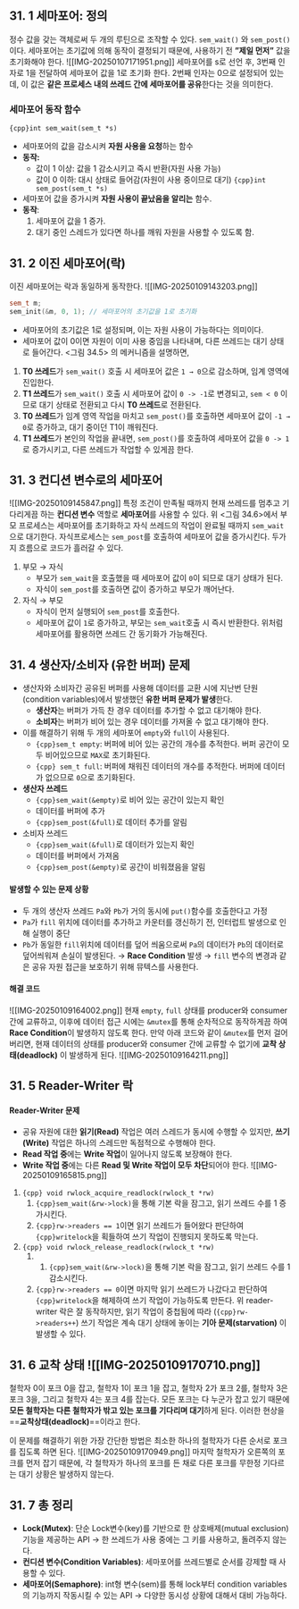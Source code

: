 ## 31. 1 세마포어: 정의
정수 값을 갖는 객체로써 두 개의 루틴으로 조작할 수 있다. 
`sem_wait()` 와 `sem_post()`이다. 
세마포어는 초기값에 의해 동작이 결정되기 때문에, 사용하기 전 **”제일 먼저”** 값을 초기화해야 한다. 
![[IMG-20250107171951.png]]
세마포어를 s로 선언 후, 3번째 인자로 1을 전달하여 세마포어 값을 1로 초기화 한다. 
2번째 인자는 0으로 설정되어 있는데, 이 값은 **같은 프로세스 내의 쓰레드 간에 세마포어를 공유**한다는 것을 의미한다. 
### 세마포어 동작 함수
`{cpp}int sem_wait(sem_t *s)`
- 세마포어의 값을 감소시켜 **자원 사용을 요청**하는 함수
- **동작:**
	- 값이 1 이상: 값을 1 감소시키고 즉시 반환(자원 사용 가능)
	- 값이 0 이하: 대시 상태로 들어감(자원이 사용 중이므로 대기)
`{cpp}int sem_post(sem_t *s)`
- 세마포어 값을 증가시켜 **자원 사용이 끝났음을 알리는** 함수.
- **동작**:
    1. 세마포어 값을 1 증가.
    2. 대기 중인 스레드가 있다면 하나를 깨워 자원을 사용할 수 있도록 함.

## 31. 2 이진 세마포어(락)
이진 세마포어는 락과 동일하게 동작한다. 
![[IMG-20250109143203.png]]
```cpp
sem_t m;
sem_init(&m, 0, 1); // 세마포어의 초기값을 1로 초기화 
```
- 세마포어의 초기값은 1로 설정되며, 이는 자원 사용이 가능하다는 의미이다. 
- 세마포어 값이 0이면 자원이 이미 사용 중임을 나타내며, 다른 쓰레드는 대기 상태로 들어간다. 
<그림 34.5> 의 메커니즘을 설명하면, 
1. **T0 쓰레드**가 `sem_wait()` 호출 시 세마포어 값은 `1 → 0`으로 감소하며, 임계 영역에 진입한다. 
2. **T1 쓰레드**가 `sem_wait()` 호출 시 세마포어 값이 `0 -> -1`로 변경되고, `sem < 0` 이므로 대기 상태로 전환되고 다시 **T0 쓰레드**로 전환된다. 
3. **T0 쓰레드**가 임계 영역 작업을 마치고 `sem_post()`를 호출하면 세마포어 값이 `-1 → 0`로 증가하고, 대기 중이던 T1이 깨워진다. 
4. **T1 쓰레드**가 본인의 작업을 끝내면, `sem_post()`를 호출하여 세마포어 값을 `0 -> 1`로 증가시키고, 다른 쓰레드가 작업할 수 있게끔 한다. 
## 31. 3 컨디션 변수로의 세마포어
![[IMG-20250109145847.png]]
특정 조건이 만족될 때까지 현재 쓰레드를 멈추고 기다리게끔 하는 **컨디션 변수** 역할로 **세마포어**를 사용할 수 있다. 
위 <그림 34.6>에서 부모 프로세스는 세마포어를 초기화하고 자식 쓰레드의 작업이 완료될 때까지 `sem_wait`으로 대기한다. 자식프로세스는 `sem_post`를 호출하여 세마포어 값을 증가시킨다. 
두가지 흐름으로 코드가 흘러갈 수 있다. 
1. 부모 → 자식
	- 부모가 `sem_wait`을 호출했을 때 세마포어 값이 `0`이 되므로 대기 상태가 된다. 
	- 자식이 `sem_post`를 호출하면 값이 증가하고 부모가 깨어난다. 
2. 자식 → 부모
	- 자식이 먼저 실행되어 `sem_post`를 호출한다. 
	- 세마포어 값이 `1`로 증가하고, 부모는 `sem_wait`호출 시 즉시 반환한다. 
위처럼 세마포어를 활용하면 쓰레드 간 동기화가 가능해진다. 

## 31. 4 생산자/소비자 (유한 버퍼) 문제
- 생산자와 소비자간 공유된 버퍼를 사용해 데이터를 교환 시에 지난번 단원(condition variables)에서 발생했던 **유한 버퍼 문제가 발생**한다. 
	- **생산자**는 버퍼가 가득 찬 경우 데이터를 추가할 수 없고 대기해야 한다. 
	- **소비자**는 버퍼가 비어 있는 경우 데이터를 가져올 수 없고 대기해야 한다. 
- 이를 해결하기 위해 두 개의 세마포어 `empty`와 `full`이 사용된다. 
	- `{cpp}sem_t empty`: 버퍼에 비어 있는 공간의 개수를 추적한다. 버퍼 공간이 모두 비어있으므로 `MAX`로 초기화된다. 
	- `{cpp} sem_t full`: 버퍼에 채워진 데이터의 개수를 추적한다. 버퍼에 데이터가 없으므로 `0`으로 초기화된다. 
- **생산자 쓰레드**
	- `{cpp}sem_wait(&empty)`로 비어 있는 공간이 있는지 확인 
	- 데이터를 버퍼에 추가
	- `{cpp}sem_post(&full)`로 데이터 추가를 알림
- 소비자 쓰레드
	- `{cpp}sem_wait(&full)`로 데이터가 있는지 확인
	- 데이터를 버퍼에서 가져옴
	- `{cpp}sem_post(&empty)`로 공간이 비워졌음을 알림
#### 발생할 수 있는 문제 상황
- 두 개의 생산자 쓰레드 `Pa`와 `Pb`가 거의 동시에 `put()`함수를 호출한다고 가정
- `Pa`가 `fill` 위치에 데이터를 추가하고 카운터를 갱신하기 전, 인터럽트 발생으로 인해 실행이 중단
- `Pb`가 동일한 `fill`위치에 데이터를 덮어 씌움으로써 `Pa`의 데이터가 `Pb`의 데이터로 덮어씌워져 손실이 발생된다. → **Race Condition** 발생
→ `fill` 변수의 변경과 같은 공유 자원 접근을 보호하기 위해 뮤텍스를 사용한다. 

#### 해결 코드 
![[IMG-20250109164002.png]]
현재 `empty`, `full` 상태를 producer와 consumer간에 교류하고, 이후에 데이터 접근 시에는 `&mutex`를 통해 순차적으로 동작하게끔 하여 **Race Condition**이 발생하지 않도록 한다. 
만약 아래 코드와 같이 `&mutex`를 먼저 걸어버리면, 현재 데이터의 상태를 producer와 consumer 간에 교류할 수 없기에 **교착 상태(deadlock)** 이 발생하게 된다. ![[IMG-20250109164211.png]]
## 31. 5 Reader-Writer 락
#### Reader-Writer 문제
- 공유 자원에 대한 **읽기(Read)** 작업은 여러 스레드가 동시에 수행할 수 있지만, **쓰기(Write)** 작업은 하나의 스레드만 독점적으로 수행해야 한다. 
- **Read 작업 중**에는 **Write 작업**이 일어나지 않도록 보장해야 한다. 
- **Write 작업 중**에는 다른 **Read 및 Write 작업이 모두 차단**되어야 한다. 
![[IMG-20250109165815.png]]
1. `{cpp} void rwlock_acquire_readlock(rwlock_t *rw)`
	1. `{cpp}sem_wait(&rw->lock)`을 통해 기본 락을 잠그고, 읽기 쓰레드 수를 1 증가시킨다. 
	2. `{cpp}rw->readers == 1`이면 읽기 쓰레드가 들어왔다 판단하여 `{cpp}writelock`을 획들하여 쓰기 작업이 진행되지 못하도록 막는다. 
2. `{cpp} void rwlock_release_readlock(rwlock_t *rw)`
	1. 1. `{cpp}sem_wait(&rw->lock)`을 통해 기본 락을 잠그고, 읽기 쓰레드 수를 1 감소시킨다. 
	2. `{cpp}rw->readers == 0`이면 마지막 읽기 쓰레드가 나갔다고 판단하여 `{cpp}writelock`을 해제하여 쓰기 작업이 가능하도록 만든다. 
위 reader-writer 락은 잘 동작하지만, 읽기 작업이 중첩됨에 따라 (`{cpp}rw->readers++`) 쓰기 작업은 계속 대기 상태에 놓이는 **기아 문제(starvation)** 이 발생할 수 있다. 

## 31. 6 교착 상태 ![[IMG-20250109170710.png]]
철학자 0이 포크 0을 잡고, 철학자 1이 포크 1을 잡고, 철학자 2가 포크 2를, 철학자 3은 포크 3을, 그리고 철학자 4는 포크 4를 잡는다. 모든 포크는 다 누군가 잡고 있기 때문에 **모든 철학자는 다른 철학자가 밖고 있는 포크를 기다리며 대기**하게 된다. 이러한 현상을 ==**교착상태(deadlock)**==이라고 한다. 

이 문제를 해결하기 위한 가장 간단한 방법은 최소한 하나의 철학자가 다른 순서로 포크를 집도록 하면 된다. ![[IMG-20250109170949.png]]
마지막 철학자가 오른쪽의 포크를 먼저 잡기 때문에, 각 철학자가 하나의 포크를 든 채로 다른 포크를 무한정 기다르는 대기 상황은 발생하지 않는다. 

## 31. 7 총 정리
- **Lock(Mutex)**: 단순 Lock변수(key)를 기반으로 한 상호배제(mutual exclusion)기능을 제공하는 API
  → 한 쓰레드가 사용 중에는 그 키를 사용하고, 돌려주지 않는다. 
- **컨디션 변수(Condition Variables)**: 세마포어를 쓰레드별로 순서를 강제할 때 사용할 수 있다. 
- **세마포어(Semaphore)**: int형 변수(sem)를 통해 lock부터 condition variables의 기능까지 작동시킬 수 있는 API
  → 다양한 동시성 상황에 대해서 대비 가능하다. 
